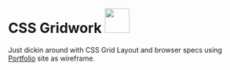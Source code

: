 # CSS Gridwork <img src="https://i2.wp.com/www.worldeatingdisordersday.org/wp-content/uploads/2016/03/css-logo.png" height="50px">

Just dickin around with CSS Grid Layout and browser specs using [<img src="http://itsokayitsofficial.io/assets/img/logo_simple.svg" height="14px"> Portfolio](http://itsokayitsofficial.io) site as wireframe.
